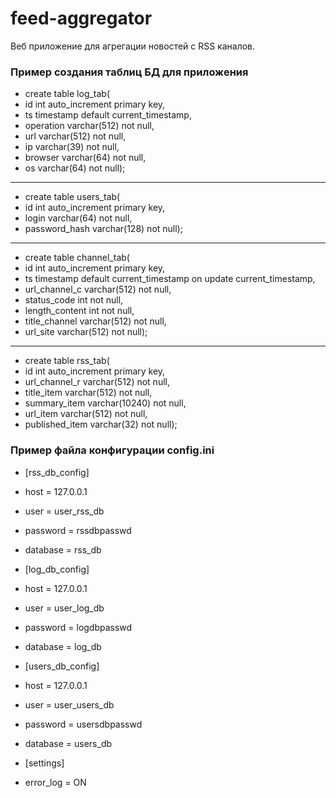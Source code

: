 # feed-aggregator

Веб приложение для агрегации новостей с RSS каналов.

### Пример создания таблиц БД для приложения

* create table log_tab(
* id int auto_increment primary key,
* ts timestamp default current_timestamp,
* operation varchar(512) not null,
* url varchar(512) not null,
* ip varchar(39) not null,
* browser varchar(64) not null,
* os varchar(64) not null);
***
* create table users_tab(
* id int auto_increment primary key,
* login varchar(64) not null,
* password_hash varchar(128) not null);
***
* create table channel_tab(
* id int auto_increment primary key,
* ts timestamp default current_timestamp on update current_timestamp,
* url_channel_c varchar(512) not null,
* status_code int not null,
* length_content int not null,
* title_channel varchar(512) not null,
* url_site varchar(512) not null);
***
* create table rss_tab(
* id int auto_increment primary key,
* url_channel_r varchar(512) not null,
* title_item varchar(512) not null,
* summary_item varchar(10240) not null,
* url_item varchar(512) not null,
* published_item varchar(32) not null);

### Пример файла конфигурации config.ini

* [rss_db_config]
* host = 127.0.0.1
* user = user_rss_db
* password =  rssdbpasswd
* database = rss_db

* [log_db_config]
* host = 127.0.0.1
* user = user_log_db
* password =  logdbpasswd
* database = log_db

* [users_db_config]
* host = 127.0.0.1
* user = user_users_db
* password =  usersdbpasswd
* database = users_db

* [settings]
* error_log = ON
